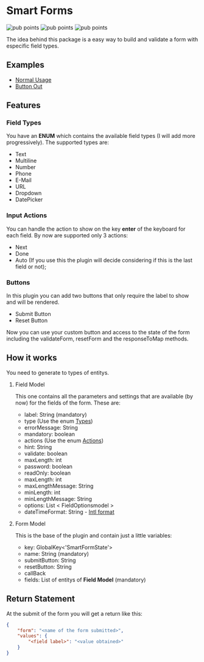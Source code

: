 # Smart Forms 
![pub points](https://badges.bar/smart_forms/pub%20points) ![pub points](https://badges.bar/smart_forms/likes) ![pub points](https://badges.bar/smart_forms/popularity)

The idea behind this package is a easy way to build and validate a form with especific field types.

## Examples

- [Normal Usage](example/main.dart)
- [Button Out](example/buttonOut.dart)

## Features

### Field Types

You have an **ENUM** which contains the available field types (I will add more progressively). The supported types are:

- Text
- Multiline
- Number
- Phone
- E-Mail
- URL
- Dropdown
- DatePicker

### Input Actions

You can handle the action to show on the key **enter** of the keyboard for each field. By now are supported only 3 actions:

- Next
- Done
- Auto (If you use this the plugin will decide considering if this is the last field or not);

### Buttons

In this plugin you can add two buttons that only require the label to show and will be rendered.

- Submit Button
- Reset Button

Now you can use your custom button and access to the state of the form including the validateForm, resetForm and the responseToMap methods.

## How it works

You need to generate to types of entitys.

1. Field Model

    This one contains all the parameters and settings that are available (by now) for the fields of the form. These are:

    - label: String (mandatory)
    - type (Use the enum [Types](lib/utils/enums.dart))
    - errorMessage: String
    - mandatory: boolean
    - actions (Use the enum [Actions](lib/utils/enums.dart))
    - hint: String
    - validate: boolean
    - maxLength: int
    - password: boolean
    - readOnly: boolean
    - maxLength: int
    - maxLengthMessage: String
    - minLength: int
    - minLengthMessage: String
    - options: List < FieldOptionsmodel >
    - dateTimeFormat: String - [Intl format](https://pub.dev/documentation/intl/latest/intl/DateFormat-class.html)

2. Form Model

    This is the base of the plugin and contain just a little variables:

    - key: GlobalKey<'SmartFormState'>
    - name: String (mandatory)
    - submitButton: String
    - resetButton: String
    - callBack
    - fields: List of entitys of **Field Model** (mandatory)

## Return Statement

At the submit of the form you will get a return like this:

```json
{
    "form": "<name of the form submitted>",
    "values": {
        "<field label>": "<value obtained>"
    }
}
```